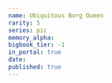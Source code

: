 ```yaml
---
name: Ubiquitous Borg Queen
rarity: 5
series: pic
memory_alpha:
bigbook_tier: -1
in_portal: true
date:
published: true
---
```



